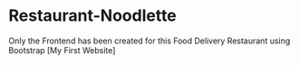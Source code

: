 # Restaurant-Noodlette
Only the Frontend has been created for this Food Delivery Restaurant using Bootstrap [My First Website]
